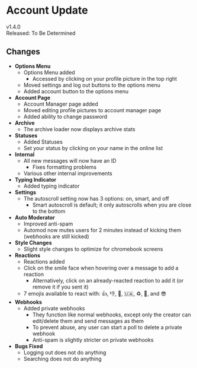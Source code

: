 # Account Update

v1.4.0  
Released: To Be Determined

## Changes

- **Options Menu**
  - Options Menu added
    - Accessed by clicking on your profile picture in the top right
  - Moved settings and log out buttons to the options menu
  - Added account button to the options menu
- **Account Page**
  - Account Manager page added
  - Moved editing profile pictures to account manager page
  - Added ability to change password
- **Archive**
  - The archive loader now displays archive stats
- **Statuses**
  - Added Statuses
  - Set your status by clicking on your name in the online list
- **Internal**
  - All new messages will now have an ID
    - Fixes formatting problems
  - Various other internal improvements
- **Typing Indicator**
  - Added typing indicator
- **Settings**
  - The autoscroll setting now has 3 options: on, smart, and off
    - Smart autoscroll is default; it only autoscrolls when you are close to the bottom
- **Auto Moderator**
  - Improved anti-spam
  - Automod now mutes users for 2 minutes instead of kicking them (webhooks are still kicked)
- **Style Changes**
  - Slight style changes to optimize for chromebook screens
- **Reactions**
  - Reactions added
  - Click on the smile face when hovering over a message to add a reaction
    - Alternatively, click on an already-reacted reaction to add it (or remove it if you sent it)
  - 7 emojis available to react with: 👍, 👎, 🤔, 🇺🇦, ♻️, 🎉, and 😎
- **Webhooks**
  - Added private webhooks
    - They function like normal webhooks, except only the creator can edit/delete them and send messages as them
    - To prevent abuse, any user can start a poll to delete a private webhook
    - Anti-spam is slightly stricter on private webhooks
- **Bugs Fixed**
  - Logging out does not do anything
  - Searching does not do anything

